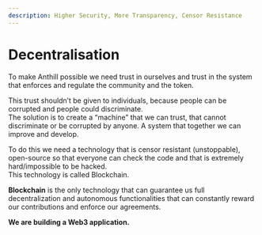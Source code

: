 ```yaml
---
description: Higher Security, More Transparency, Censor Resistance
---
```


# Decentralisation

To make Anthill possible we need trust in ourselves and trust in the system that enforces and regulate the community and the token.&#x20;

This trust shouldn’t be given to individuals, because people can be corrupted and people could discriminate. \
The solution is to create a “machine” that we can trust, that cannot discriminate or be corrupted by anyone. A system that together we can improve and develop.&#x20;

To do this we need a technology that is censor resistant (unstoppable), open-source so that everyone can check the code and that is extremely hard/impossible to be hacked. \
This technology is called Blockchain.&#x20;

**Blockchain** is the only technology that can guarantee us full decentralization and autonomous functionalities that can constantly reward our contributions and enforce our agreements.&#x20;

**We are building a Web3 application.**
